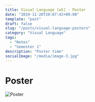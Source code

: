 ```yaml
---
title: Visual Language [w5] - Poster
date: "2019-11-20T20:07:42+00:00"
template: "post"
draft: false
slug: "/posts/visual-language-postero"
category: "Visual Language"
tags:
  - "Notes"
  - "Semester 1"
description: "Poster time"
socialImage: "/media/image-3.jpg"
---
```


# Poster
![Poster](/media/visual_language/poster.png)
